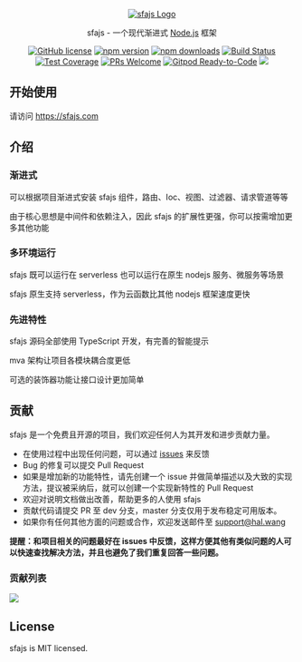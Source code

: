 <p align="center">
  <a href="https://sfajs.com/" target="blank"><img src="https://sfajs.com/images/logo.png" alt="sfajs Logo" style="max-height:280px;"/></a>
</p>

<p align="center">sfajs - 一个现代渐进式 <a href="http://nodejs.org" target="_blank">Node.js</a> 框架</p>
<p align="center">
    <a href="https://github.com/sfajs/core/blob/main/LICENSE" target="_blank"><img src="https://img.shields.io/badge/license-MIT-blue.svg" alt="GitHub license" /></a>
    <a href=""><img src="https://img.shields.io/npm/v/@sfajs/core.svg" alt="npm version"></a>
    <a href=""><img src="https://badgen.net/npm/dt/@sfajs%2Fcore" alt="npm downloads"></a>
    <a href="#"><img src="https://github.com/sfajs/core/actions/workflows/test.yml/badge.svg?branch=2.x" alt="Build Status"></a>
    <a href="https://codecov.io/gh/sfajs/core/branch/main"><img src="https://img.shields.io/codecov/c/github/sfajs/core/main.svg" alt="Test Coverage"></a>
    <a href="https://github.com/sfajs/core/pulls"><img src="https://img.shields.io/badge/PRs-welcome-brightgreen.svg" alt="PRs Welcome"></a>
    <a href="https://gitpod.io/#https://github.com/sfajs/sfa"><img src="https://img.shields.io/badge/Gitpod-Ready--to--Code-blue?logo=gitpod" alt="Gitpod Ready-to-Code"></a>
    <a href="https://paypal.me/ihalwang" target="_blank"><img src="https://img.shields.io/badge/Donate-PayPal-ff3f59.svg"/></a>
</p>

## 开始使用

请访问 <https://sfajs.com>

## 介绍

### 渐进式

可以根据项目渐进式安装 sfajs 组件，路由、Ioc、视图、过滤器、请求管道等等

由于核心思想是中间件和依赖注入，因此 sfajs 的扩展性更强，你可以按需增加更多其他功能

### 多环境运行

sfajs 既可以运行在 serverless 也可以运行在原生 nodejs 服务、微服务等场景

sfajs 原生支持 serverless，作为云函数比其他 nodejs 框架速度更快

### 先进特性

sfajs 源码全部使用 TypeScript 开发，有完善的智能提示

mva 架构让项目各模块耦合度更低

可选的装饰器功能让接口设计更加简单

## 贡献

sfajs 是一个免费且开源的项目，我们欢迎任何人为其开发和进步贡献力量。

- 在使用过程中出现任何问题，可以通过 [issues](https://github.com/sfajs/cpre/issues) 来反馈
- Bug 的修复可以提交 Pull Request
- 如果是增加新的功能特性，请先创建一个 issue 并做简单描述以及大致的实现方法，提议被采纳后，就可以创建一个实现新特性的 Pull Request
- 欢迎对说明文档做出改善，帮助更多的人使用 sfajs
- 贡献代码请提交 PR 至 dev 分支，master 分支仅用于发布稳定可用版本。
- 如果你有任何其他方面的问题或合作，欢迎发送邮件至 support@hal.wang

**提醒：和项目相关的问题最好在 issues 中反馈，这样方便其他有类似问题的人可以快速查找解决方法，并且也避免了我们重复回答一些问题。**

### 贡献列表

<a href="https://github.com/sfajs/core/graphs/contributors">
  <img src="https://contrib.rocks/image?repo=sfajs/core" />
</a>

## License

sfajs is MIT licensed.
